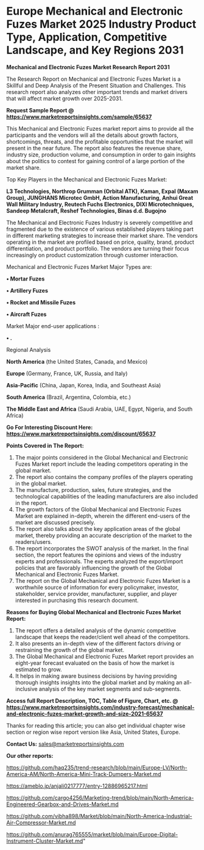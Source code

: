 # Europe Mechanical and Electronic Fuzes Market 2025 Industry Product Type, Application, Competitive Landscape, and Key Regions 2031

<strong>Mechanical and Electronic Fuzes Market Research Report 2031</strong>

The Research Report on Mechanical and Electronic Fuzes Market is a Skillful and Deep Analysis of the Present Situation and Challenges. This research report also analyzes other important trends and market drivers that will affect market growth over 2025-2031.

<strong>Request Sample Report @ <a href=https://www.marketreportsinsights.com/sample/65637>https://www.marketreportsinsights.com/sample/65637</a></strong>

This Mechanical and Electronic Fuzes market report aims to provide all the participants and the vendors will all the details about growth factors, shortcomings, threats, and the profitable opportunities that the market will present in the near future. The report also features the revenue share, industry size, production volume, and consumption in order to gain insights about the politics to contest for gaining control of a large portion of the market share.

Top Key Players in the Mechanical and Electronic Fuzes Market:

<strong>L3 Technologies, Northrop Grumman (Orbital ATK), Kaman, Expal (Maxam Group), JUNGHANS Microtec GmbH, Action Manufacturing, Anhui Great Wall Military Industry, Reutech Fuchs Electronics, DIXI Microtechniques, Sandeep Metalcraft, Reshef Technologies, Binas d.d. Bugojno</strong>

The Mechanical and Electronic Fuzes Industry is severely competitive and fragmented due to the existence of various established players taking part in different marketing strategies to increase their market share. The vendors operating in the market are profiled based on price, quality, brand, product differentiation, and product portfolio. The vendors are turning their focus increasingly on product customization through customer interaction.

Mechanical and Electronic Fuzes Market Major Types are:

<strong>• Mortar Fuzes

• Artillery Fuzes

• Rocket and Missile Fuzes

• Aircraft Fuzes</strong>

Market Major end-user applications :

<strong>• .</strong>

Regional Analysis

</u><strong><b>North America</b></strong> (the United States, Canada, and Mexico)

<strong><b>Europe </b></strong>(Germany, France, UK, Russia, and Italy)

<strong><b>Asia-Pacific</b></strong> (China, Japan, Korea, India, and Southeast Asia)

<strong><b>South America</b></strong> (Brazil, Argentina, Colombia, etc.)

<strong><b>The Middle East and Africa</b></strong> (Saudi Arabia, UAE, Egypt, Nigeria, and South Africa)

<strong>Go For Interesting Discount Here: <a href=https://www.marketreportsinsights.com/discount/65637>https://www.marketreportsinsights.com/discount/65637</a></strong>

<strong>Points Covered in The Report:</strong>
<ol>
  <li>The major points considered in the Global Mechanical and Electronic Fuzes Market report include the leading competitors operating in the global market.</li>
  <li>The report also contains the company profiles of the players operating in the global market.</li>
  <li>The manufacture, production, sales, future strategies, and the technological capabilities of the leading manufacturers are also included in the report.</li>
  <li>The growth factors of the Global Mechanical and Electronic Fuzes Market are explained in-depth, wherein the different end-users of the market are discussed precisely.</li>
  <li>The report also talks about the key application areas of the global market, thereby providing an accurate description of the market to the readers/users.</li>
  <li>The report incorporates the SWOT analysis of the market. In the final section, the report features the opinions and views of the industry experts and professionals. The experts analyzed the export/import policies that are favorably influencing the growth of the Global Mechanical and Electronic Fuzes Market.</li>
  <li>The report on the Global Mechanical and Electronic Fuzes Market is a worthwhile source of information for every policymaker, investor, stakeholder, service provider, manufacturer, supplier, and player interested in purchasing this research document.</li>
</ol>
<strong>Reasons for Buying Global Mechanical and Electronic Fuzes Market Report:</strong>

<ol>
  <li>The report offers a detailed analysis of the dynamic competitive landscape that keeps the reader/client well ahead of the competitors.</li>
  <li>It also presents an in-depth view of the different factors driving or restraining the growth of the global market.</li>
  <li>The Global Mechanical and Electronic Fuzes Market report provides an eight-year forecast evaluated on the basis of how the market is estimated to grow.</li>
  <li>It helps in making aware business decisions by having providing thorough insights insights into the global market and by making an all-inclusive analysis of the key market segments and sub-segments.</li>
</ol>
<strong>Access full Report Description, TOC, Table of Figure, Chart, etc. @ <a href=https://www.marketreportsinsights.com/industry-forecast/mechanical-and-electronic-fuzes-market-growth-and-size-2021-65637>https://www.marketreportsinsights.com/industry-forecast/mechanical-and-electronic-fuzes-market-growth-and-size-2021-65637</a></strong>


Thanks for reading this article; you can also get individual chapter wise section or region wise report version like Asia, United States, Europe.

<strong>Contact Us:</strong>
sales@marketreportsinsights.com

<strong>Our other reports:</strong>

<a href=https://github.com/haq235/trend-research/blob/main/Europe-LV/North-America-AM/North-America-Mini-Track-Dumpers-Market.md>https://github.com/haq235/trend-research/blob/main/Europe-LV/North-America-AM/North-America-Mini-Track-Dumpers-Market.md</a>

<a href=https://ameblo.jp/anjali0217777/entry-12886965217.html>https://ameblo.jp/anjali0217777/entry-12886965217.html</a>

<a href=https://github.com/cargo4256/Marketing-trend/blob/main/North-America-Engineered-Gearbox-and-Drives-Market.md>https://github.com/cargo4256/Marketing-trend/blob/main/North-America-Engineered-Gearbox-and-Drives-Market.md</a>

<a href=https://github.com/vibha898/Market/blob/main/North-America-Industrial-Air-Compressor-Market.md>https://github.com/vibha898/Market/blob/main/North-America-Industrial-Air-Compressor-Market.md</a>

<a href=https://github.com/anurag765555/market/blob/main/Europe-Digital-Instrument-Cluster-Market.md>https://github.com/anurag765555/market/blob/main/Europe-Digital-Instrument-Cluster-Market.md</a>"

